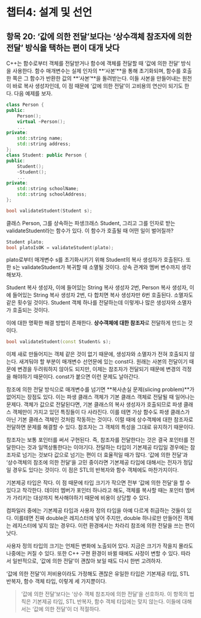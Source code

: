 # 챕터4: 설계 및 선언

## 항목 20: ‘값에 의한 전달’보다는 ‘상수객체 참조자에 의한 전달’ 방식을 택하는 편이 대개 낫다

C++는 함수로부터 객체를 전달받거나 함수에 객체를 전달할 때 ‘값에 의한 전달’ 방식을 사용한다. 함수 매개변수는 실제 인자의 **‘사본’**을 통해 초기화되며, 함수를 호출한 쪽은 그 함수가 반환한 값의 **‘사본’**을 돌려받는다. 이들 사본을 만들어내는 원천이 바로 복사 생성자인데, 이 점 때문에 ‘값에 의한 전달’이 고비용의 연산이 되기도 한다. 다음 예제를 보자.

```cpp
class Person {
public:
	Person();
	virtual ~Person();
	...
private:
	std::string name;
	std::string address;
};
class Student: public Person {
public:
	Student();
	~Student();
	...
private:
	std::string schoolName;
	std::string schoolAddress;
};

bool validateStudent(Student s);
```

클래스 Person, 그를 상속하는 파생크래스 Student, 그리고 그를 인자로 받는 validateStudent라는 함수가 있다. 이 함수가 호출될 때 어떤 일이 벌어질까?

```cpp
Student plato;
bool platoIsOK = validateStudent(plato);
```

plato로부터 매개변수 s를 초기화시키기 위해 Student의 복사 생성자가 호출된다. 또한 s는 validateStudent가 복귀할 때 소멸될 것이다. 상속 관계와 멤버 변수까지 생각해보자.

Student 복사 생성자, 이에 들어있는 String 복사 생성자 2번, Person 복사 생성자, 이에 들어있는 String 복사 생성자 2번, 다 합치면 복사 생성자만 6번 호출된다. 소멸자도 같은 횟수일 것이다. Student 객체 하나를 전달하는데 이렇게나 많은 생성자와 소멸자가 호출되는 것이다.

이에 대한 명확한 해결 방법이 존재한다. **상수객체에 대한 참조자**로 전달하게 만드는 것이다.

```cpp
bool validateStudent(const Student& s);
```

이제 새로 만들어지는 객체 같은 것이 없기 때문에, 생성자와 소멸자가 전혀 호출되지 않는다. 새겨둬야 할 부분이 매개변수 선언문에 있는 const다. 원래는 사본의 전달이기 때문에 변경을 두려워하지 않아도 되지만, 이제는 참조자가 전달되기 때문에 변경의 걱정을 해야하기 때문이다. const가 붙으면 이런 문제도 날아간다.

참조에 의한 전달 방식으로 매개변수를 넘기면 **복사손실 문제(slicing problem)**가 없어지는 장점도 있다. 이는 파생 클래스 객체가 기본 클래스 객체로 전달될 때 일어나는 문제다. 객체가 값으로 전달된다면, 기본 클래스의 복사 생성자가 호출되므로 파생 클래스 객체만이 가지고 있던 특징들이 다 사라진다. 이를 테면 가상 함수도 파생 클래스가 아닌 기본 클래스 객체인 것처럼 작동하는 것이다. 이럴 때에 상수객체에 대한 참조자로 전달하면 문제를 해결할 수 있다. 참조자는 그 객체의 특성을 그대로 유지하기 때문이다.

참조자는 보통 포인터를 써서 구현된다. 즉, 참조자를 전달한다는 것은 결국 포인터를 전달한다는 것과 일맥상통한다는 이야기다. 전달하는 타입이 기본제공 타입일 경우에는 참조자로 넘기는 것보다 값으로 넘기는 편이 더 효율적일 때가 많다. ‘값에 의한 전달’과 ‘상수객체의 참조에 의한 전달’을 고민 중이라면 기본제공 타입에 대해서는 전자가 정답일 경우도 있다는 것이다. 이 점은 STL의 반복자와 함수 객체에도 마찬가지이다.

기본제공 타입은 작다. 이 점 때문에 타입 크기가 작으면 전부 ‘값에 의한 전달’을 할 수 있다고 착각한다. 데이터 멤버가 포인터 하나라고 해도, 객체를 복사할 때는 포인터 멤버가 가리키는 대상까지 복사해야하기 때문에 비용이 상당할 수 있다.

컴파일러 중에는 기본제공 타입과 사용자 정의 타입을 아예 다르게 취급하는 것들이 있다. 이를테면 진짜 double은 레지스터에 넣어 주지만, double 하나로만 만들어진 객체는 레지스터에 넣지 않는 경우다. 이런 환경에서는 차라리 참조에 의한 전달을 쓰는 편이 낫다.

사용자 정의 타입의 크기는 언제든 변화에 노출되어 있다. 지금은 크기가 작을지 몰라도 나중에는 커질 수 있다. 또한 C++ 구현 환경이 바뀔 때에도 사정이 변할 수 있다. 따라서 일반적으로, ‘값에 의한 전달’이 괜찮아 보일 때도 다시 한번 고려하자.

‘값에 의한 전달’이 저비용이라도 가정해도 괜찮은 유일한 타입은 기본제공 타입, STL 반복자, 함수 객체 타입, 이렇게 세 가지뿐이다.

> ‘값에 의한 전달’보다는 ‘상수 객체 참조자에 의한 전달’을 선호하자.
이 항목의 법칙은 기본제공 타입, STL 반복자, 함수 객체 타입에는 맞지 않는다. 이들에 대해서는 ‘값에 의한 전달’이 더 적절하다.